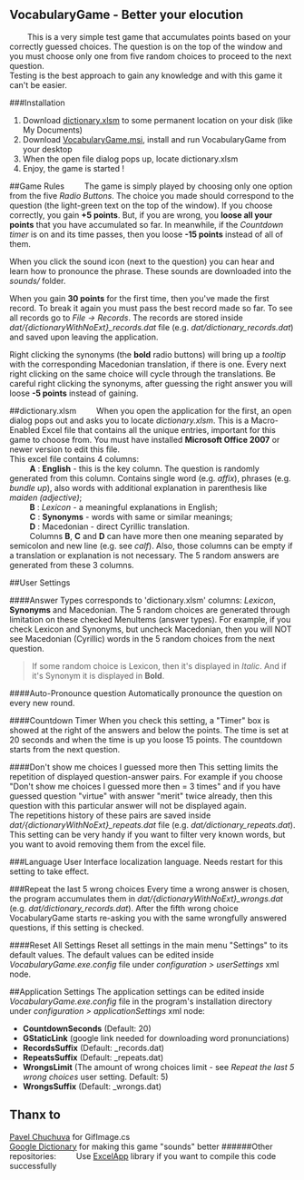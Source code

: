 VocabularyGame - Better your elocution
-----------------------------------------------------
&nbsp;&nbsp;&nbsp;&nbsp;&nbsp;&nbsp;&nbsp;&nbsp;This is a very simple test game that accumulates points based on your correctly guessed choices. The question is on the top of the window and you must choose only one from five random choices to proceed to the next question.  
Testing is the best approach to gain any knowledge and with this game it can't be easier.

###Installation
1. Download [dictionary.xlsm](dictionary.xlsm?raw=true) to some permanent location on your disk (like My Documents)
2. Download [VocabularyGame.msi](/VocabularyGame.msi?raw=true), install and run VocabularyGame from your desktop
3. When the open file dialog pops up, locate dictionary.xlsm
4. Enjoy, the game is started !

##Game Rules
&nbsp;&nbsp;&nbsp;&nbsp;&nbsp;&nbsp;&nbsp;&nbsp;The game is simply played by choosing only one option from the five *Radio Buttons*. The choice you made should correspond to the question (the light-green text on the top of the window). If you choose correctly, you gain **+5 points**. But, if you are wrong, you **loose all your points** that you have accumulated so far. In meanwhile, if the *Countdown timer* is on and its time passes, then you loose **-15 points** instead of all of them.
 
When you click the sound icon (next to the question) you can hear and learn how to pronounce the phrase. These sounds are downloaded into the *sounds/* folder.
 
When you gain **30 points** for the first time, then you've made the first record. To break it again you must pass the best record made so far. To see all records go to *File -> Records*. The records are stored inside *dat/{dictionaryWithNoExt}_records.dat* file (e.g. *dat/dictionary_records.dat*) and saved upon leaving the application.

Right clicking the synonyms (the **bold** radio buttons) will bring up a *tooltip* with the corresponding Macedonian translation, if there is one. Every next right clicking on the same choice will cycle through the translations. Be careful right clicking the synonyms, after guessing the right answer you will loose **-5 points** instead of gaining.

##dictionary.xlsm
&nbsp;&nbsp;&nbsp;&nbsp;&nbsp;&nbsp;&nbsp;&nbsp;When you open the application for the first, an open dialog pops out and asks you to locate *dictionary.xlsm*. This is a Macro-Enabled Excel file that contains all the unique entries, important for this game to choose from. You must have installed **Microsoft Office 2007** or newer version to edit this file.  
This excel file contains 4 columns:  
&nbsp;&nbsp;&nbsp;&nbsp;&nbsp;&nbsp;&nbsp;&nbsp; **A** : **English** - this is the key column. The question is randomly generated from this column. Contains single word (e.g. *affix*), phrases (e.g. *bundle up*), also words with additional explanation in parenthesis like *maiden (adjective)*;  
&nbsp;&nbsp;&nbsp;&nbsp;&nbsp;&nbsp;&nbsp;&nbsp; **B** : *Lexicon* - a meaningful explanations in English;  
&nbsp;&nbsp;&nbsp;&nbsp;&nbsp;&nbsp;&nbsp;&nbsp; **C** : **Synonyms** - words with same or similar meanings;  
&nbsp;&nbsp;&nbsp;&nbsp;&nbsp;&nbsp;&nbsp;&nbsp; **D** : Macedonian - direct Cyrillic translation.  
&nbsp;&nbsp;&nbsp;&nbsp;&nbsp;&nbsp;&nbsp;&nbsp; Columns **B**, **C** and **D** can have more then one meaning separated by semicolon and new line (e.g. see *calf*). Also, those columns can be empty if a translation or explanation is not necessary. The 5 random answers are generated from these 3 columns. 

##User Settings

####Answer Types
corresponds to 'dictionary.xlsm' columns: *Lexicon*, **Synonyms** and Macedonian. The 5 random choices are generated through limitation on these checked MenuItems (answer types). For example, if you check Lexicon and Synonyms, but uncheck Macedonian, then you will NOT see Macedonian (Cyrillic) words in the 5 random choices from the next question.
>If some random choice is Lexicon, then it's displayed in *Italic*. And if it's Synonym it is displayed in **Bold**.

####Auto-Pronounce question
Automatically pronounce the question on every new round.

####Countdown Timer
When you check this setting, a "Timer" box is showed at the right of the answers and below the points. The time is set at 20 seconds and when the time is up you loose 15 points. The countdown starts from the next question.

####Don't show me choices I guessed more then
This setting limits the repetition of displayed question-answer pairs. For example if you choose "Don't show me choices I guessed more then = 3 times" and if you have guessed question "virtue" with answer "merit" twice already, then this question with this particular answer will not be displayed again.  
The repetitions history of these pairs are saved inside *dat/{dictionaryWithNoExt}_repeats.dat* file (e.g. *dat/dictionary_repeats.dat*).  
This setting can be very handy if you want to filter very known words, but you want to avoid removing them from the excel file.

###Language
User Interface localization language. Needs restart for this setting to take effect.

###Repeat the last 5 wrong choices
Every time a wrong answer is chosen, the program accumulates them in *dat/{dictionaryWithNoExt}_wrongs.dat* (e.g. *dat/dictionary_records.dat*). After the fifth wrong choice VocabularyGame starts re-asking you with the same wrongfully answered questions, if this setting is checked.

####Reset All Settings
Reset all settings in the main menu "Settings" to its default values. The default values can be edited inside *VocabularyGame.exe.config* file under *configuration > userSettings* xml node.

##Application Settings
The application settings can be edited inside *VocabularyGame.exe.config* file in the program's installation directory under *configuration > applicationSettings* xml node:
* **CountdownSeconds** (Default: 20)
* **GStaticLink** (google link needed for downloading word pronunciations)
* **RecordsSuffix** (Default: _records.dat)
* **RepeatsSuffix** (Default: _repeats.dat)
* **WrongsLimit** (The amount of wrong choices limit - see *Repeat the last 5 wrong choices* user setting. Default: 5)
* **WrongsSuffix** (Default: _wrongs.dat)

Thanx to
------------
[Pavel Chuchuva](http://stackoverflow.com/a/1134340) for GifImage.cs  
[Google Dictionary](http://en.wikipedia.org/wiki/Google_Dictionary) for making this game "sounds" better
######Other repositories:
&nbsp;&nbsp;&nbsp;&nbsp;&nbsp;&nbsp;&nbsp;&nbsp;Use [ExcelApp](../../../ExcelApp) library if you want to compile this code successfully
